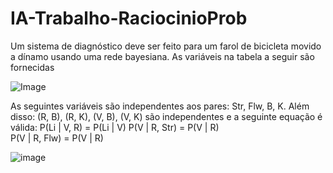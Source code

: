 # IA-Trabalho-RaciocinioProb

Um sistema de diagnóstico deve ser feito para um farol de bicicleta movido a dínamo
usando uma rede bayesiana. As variáveis na tabela a seguir são fornecidas

![Image](https://github.com/user-attachments/assets/dbb96dff-8b97-4be9-ba1a-c5d179befd63)

As seguintes variáveis são independentes aos pares: Str, Flw, B, K. Além disso: (R, B), (R, K), (V,
B), (V, K) são independentes e a seguinte equação é válida:
P(Li | V, R) = P(Li | V)
P(V | R, Str) = P(V | R)  
P(V | R, Flw) = P(V | R) 
      
![image](https://github.com/user-attachments/assets/7e2475f1-020b-48aa-9faa-fe239b417895)
